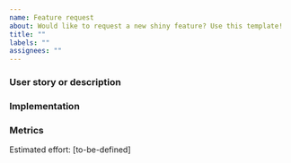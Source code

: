 ```yaml
---
name: Feature request
about: Would like to request a new shiny feature? Use this template!
title: ""
labels: ""
assignees: ""
---
```


### User story or description

<!-- Describe the feature as a user story if possible.
Include screenshots, videos, flowcharts or even drawings if possible.
Mark some tags to this feature in order to categorize it.
-->

### Implementation

<!-- If possible do a quick meet with the team to discuss an implementation approach.
Remove the section otherwise. -->

### Metrics

<!-- If possible try to estimate the duration of the development.
Use this scale: 1h, 2h, 4h, 1d, 2d, 4d... -->

Estimated effort: [to-be-defined]
